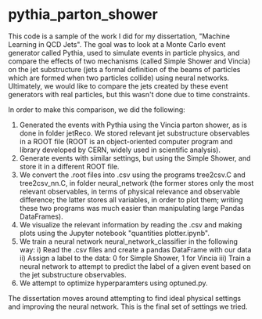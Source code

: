# pythia_parton_shower


This code is a sample of the work I did for my dissertation, "Machine Learning in QCD Jets". The goal was to look at a Monte Carlo event generator called Pythia, used to simulate events in particle physics, and compare the effects of two mechanisms (called Simple Shower and Vincia) on the jet substructure (jets a formal definition of the beams of particles which are formed when two particles collide) using neural networks. Ultimately, we would like to compare the jets created by these event generators with real particles, but this wasn't done due to time constraints.

In order to make this comparison, we did the following:
1) Generated the events with Pythia using the Vincia parton shower, as is done in folder jetReco. We stored relevant jet substructure observables in a ROOT file (ROOT is an object-oriented computer program and library developed by CERN, widely used in scientific analysis).
2) Generate events with similar settings, but using the Simple Shower, and store it in a different ROOT file.
3) We convert the .root files into .csv using the programs tree2csv.C and tree2csv_nn.C, in folder neural_network (the former stores only the most relevant observables, in terms of physical relevance and observable difference; the latter stores all variables, in order to plot them; writing these two programs was much easier than manipulating large Pandas DataFrames).
4) We visualize the relevant information by reading the .csv and making plots using the Jupyter notebook "quantities plotter.ipynb".
5) We train a neural network neural_network_classifier in the following way:
   i)   Read the .csv files and create a pandas DataFrame with our data
   ii)  Assign a label to the data: 0 for Simple Shower, 1 for Vincia
   iii) Train a neural network to attempt to predict the label of a given event based on the jet substructure observables.
6) We attempt to optimize hyperparamters using optuned.py.

The dissertation moves around attempting to find ideal physical settings and improving the neural network. This is the final set of settings we tried.
